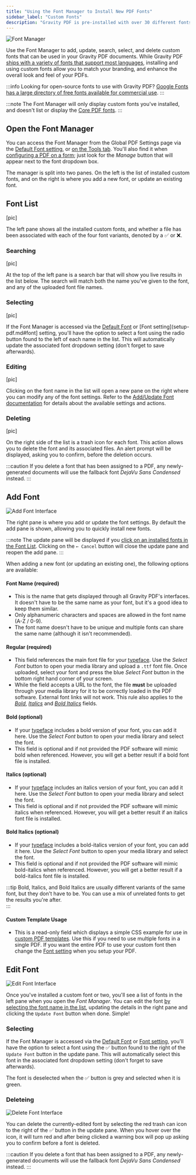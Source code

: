 ```yaml
---
title: "Using the Font Manager to Install New PDF Fonts"
sidebar_label: "Custom Fonts"
description: "Gravity PDF is pre-installed with over 30 different fonts which support the majority of languages worldwide. For those not supported you can use the Font Manager."
---
```


![Font Manager](https://resources.gravitypdf.com/uploads/2021/03/v6-Font-Manager.png) 

Use the Font Manager to add, update, search, select, and delete custom fonts that can be used in your Gravity PDF documents. While Gravity PDF [ships with a variety of fonts that support most languages](core-pdf-fonts.md), installing and using custom fonts allow you to match your branding, and enhance the overall look and feel of your PDFs. 

:::info
Looking for open-source fonts to use with Gravity PDF? [Google Fonts has a large directory of free fonts available for commercial use](https://fonts.google.com).
:::

:::note
The Font Manager will only display custom fonts you've installed, and doesn't list or display the [Core PDF fonts](core-pdf-fonts.md). 
:::

## Open the Font Manager

You can access the Font Manager from the Global PDF Settings page via the [Default Font setting](global-settings.md#default-font-type), or [on the Tools tab](global-settings.md#fonts). You'll also find it when [configuring a PDF on a form](setup-pdf.md#font); just look for the *Manage* button that will appear next to the font dropdown box.

The manager is split into two panes. On the left is the list of installed custom fonts, and on the right is where you add a new font, or update an existing font.

## Font List

[pic]

The left pane shows all the installed custom fonts, and whether a file has been associated with each of the four font variants, denoted by a ✅ or ❌. 

### Searching

[pic]

At the top of the left pane is a search bar that will show you live results in the list below. The search will match both the name you've given to the font, and any of the uploaded font file names. 

### Selecting

[pic]

If the Font Manager is accessed via the [Default Font](global-settings.md#default-font-type) or [Font setting](setup-pdf.md#font] setting, you'll have the option to select a font using the radio button found to the left of each name in the list. This will automatically update the associated font dropdown setting (don't forget to save afterwards).

### Editing

[pic]

Clicking on the font name in the list will open a new pane on the right where you can modify any of the font settings. Refer to the [Add/Update Font documentation](#add--update-font) for details about the available settings and actions. 

### Deleting

[pic]

On the right side of the list is a trash icon for each font. This action allows you to delete the font and its associated files. An alert prompt will be displayed, asking you to confirm, before the deletion occurs.

:::caution
If you delete a font that has been assigned to a PDF, any newly-generated documents will use the fallback font _DejaVu Sans Condensed_ instead.
:::

## Add Font

![Add Font Interface](https://resources.gravitypdf.com/uploads/2021/03/v6-Add-Font.png)

The right pane is where you add or update the font settings. By default the add pane is shown, allowing you to quickly install new fonts. 

:::note 
The update pane will be displayed if you [click on an installed fonts in the Font List](#editing). Clicking on the `← Cancel` button will close the update pane and reopen the add pane.
:::

When adding a new font (or updating an existing one), the following options are available: 

#### Font Name (required) 
* This is the name that gets displayed through all Gravity PDF's interfaces. It doesn't have to be the same name as your font, but it's a good idea to keep them similar.
* Only alphanumeric characters and spaces are allowed in the font name (A-Z / 0-9).
* The font name doesn't have to be unique and multiple fonts can share the same name (although it isn't recommended).

#### Regular (required) 
* This field references the main font file for your [typeface](https://en.wikipedia.org/wiki/Typeface). Use the *Select Font* button to open your media library and upload a `.ttf` font file. Once uploaded, select your font and press the blue *Select Font* button in the bottom right hand corner of your screen.
* While the field accepts a URL to the font, the file **must** be uploaded through your media library for it to be correctly loaded in the PDF software. External font links will not work. This rule also applies to the [*Bold*](#bold-optional), [*Italics*](#italics-optional) and [*Bold Italics*](#bold-italics-optional) fields.

#### Bold (optional) 
* If your [typeface](https://en.wikipedia.org/wiki/Typeface) includes a bold version of your font, you can add it here. Use the *Select Font* button to open your media library and select the font.
* This field is optional and if not provided the PDF software will mimic bold when referenced. However, you will get a better result if a bold font file is installed.

#### Italics (optional) 
* If your [typeface](https://en.wikipedia.org/wiki/Typeface) includes an italics version of your font, you can add it here. Use the *Select Font* button to open your media library and select the font.
* This field is optional and if not provided the PDF software will mimic italics when referenced. However, you will get a better result if an italics font file is installed.

#### Bold Italics (optional) 
* If your [typeface](https://en.wikipedia.org/wiki/Typeface) includes a bold-italics version of your font, you can add it here. Use the *Select Font* button to open your media library and select the font.
* This field is optional and if not provided the PDF software will mimic bold-italics when referenced. However, you will get a better result if a bold-italics font file is installed.

:::tip
Bold, Italics, and Bold Italics are usually different variants of the same font, but they don't have to be. You can use a mix of unrelated fonts to get the results you're after.  
:::

#### Custom Template Usage
* This is a read-only field which displays a simple CSS example for use in [custom PDF templates](../developers/start-customising.md). Use this if you need to use multiple fonts in a single PDF. If you want the entire PDF to use your custom font then change the [Font setting](setup-pdf.md#font) when you setup your PDF.

## Edit Font 

![Edit Font Interface](https://resources.gravitypdf.com/uploads/2021/03/v6-Edit-Font.png) 

Once you've installed a custom font or two, you'll see a list of fonts in the left pane when you open the *Font Manager*. You can edit the font [by selecting the font name in the list](#editing), updating the details in the right pane and clicking the `Update Font` button when done. Simple!

### Selecting

If the Font Manager is accessed via the [Default Font](global-settings.md#default-font-type) or [Font setting](setup-pdf.md#font), you'll have the option to select a font using the ✅ button found to the right of the `Update Font` button in the update pane. This will automatically select this font in the associated font dropdown setting (don't forget to save afterwards).

The font is deselected when the ✅ button is grey and selected when it is green.

### Deleteing

![Delete Font Interface](https://resources.gravitypdf.com/uploads/2021/03/v6-Delete-Font.png) 

You can delete the currently-edited font by selecting the red trash can icon to the right of the ✅ button in the update pane. When you hover over the icon, it will turn red and after being clicked a warning box will pop up asking you to confirm before a font is deleted.

:::caution
If you delete a font that has been assigned to a PDF, any newly-generated documents will use the fallback font _DejaVu Sans Condensed_ instead.
:::
